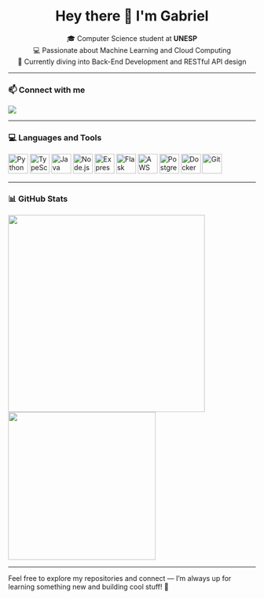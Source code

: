 <h1 align="center">Hey there 👋 I'm Gabriel</h1>

<p align="center">
  🎓 Computer Science student at <strong>UNESP</strong> <br/>
  💻 Passionate about Machine Learning and Cloud Computing <br/>
  🔧 Currently diving into Back-End Development and RESTful API design
</p>

---

### 📫 Connect with me
<p>
  <a href="https://www.linkedin.com/in/gcarucce10/" target="_blank">
    <img src="https://img.shields.io/badge/LinkedIn-0077B5?style=for-the-badge&logo=linkedin&logoColor=white" />
  </a>
</p>

---

### 💻 Languages and Tools

<p>
  <img src="https://cdn.jsdelivr.net/gh/devicons/devicon/icons/python/python-original.svg" width="40" alt="Python"/>
  <img src="https://cdn.jsdelivr.net/gh/devicons/devicon/icons/typescript/typescript-original.svg" width="40" alt="TypeScript"/>
  <img src="https://cdn.jsdelivr.net/gh/devicons/devicon/icons/java/java-original.svg" width="40" alt="Java"/>
  <img src="https://cdn.jsdelivr.net/gh/devicons/devicon/icons/nodejs/nodejs-original.svg" width="40" alt="Node.js"/>
  <img src="https://cdn.jsdelivr.net/gh/devicons/devicon/icons/express/express-original.svg" width="40" alt="Express.js"/>
  <img src="https://cdn.jsdelivr.net/gh/devicons/devicon/icons/flask/flask-original.svg" width="40" alt="Flask"/>
  <img src="https://cdn.jsdelivr.net/gh/devicons/devicon/icons/amazonwebservices/amazonwebservices-original.svg" width="40" alt="AWS"/>
  <img src="https://cdn.jsdelivr.net/gh/devicons/devicon/icons/postgresql/postgresql-original.svg" width="40" alt="PostgreSQL"/>
  <img src="https://cdn.jsdelivr.net/gh/devicons/devicon/icons/docker/docker-original.svg" width="40" alt="Docker"/>
  <img src="https://cdn.jsdelivr.net/gh/devicons/devicon/icons/git/git-original.svg" width="40" alt="Git"/>
</p>

---

### 📊 GitHub Stats

<p align="left">
  <img src="https://github-readme-stats.vercel.app/api?username=gcarucce10&show_icons=true&theme=radical" width="400"/>
  <img src="https://github-readme-stats.vercel.app/api/top-langs/?username=gcarucce10&layout=compact&theme=radical" width="300"/>
</p>

---

Feel free to explore my repositories and connect — I’m always up for learning something new and building cool stuff! 🚀
